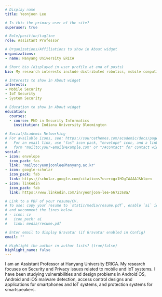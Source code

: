 ```yaml
---
# Display name
title: Yeonjoon Lee

# Is this the primary user of the site?
superuser: true

# Role/position/tagline
role: Assistant Professor

# Organizations/Affiliations to show in About widget
organizations:
- name: Hanyang University ERICA

# Short bio (displayed in user profile at end of posts)
bio: My research interests include distributed robotics, mobile computing and programmable matter.

# Interests to show in About widget
interests:
- Mobile Security
- IoT Security
- System Security

# Education to show in About widget
education:
  courses:
  - course: PhD in Security Informatics
    institution: Indiana University Bloomington

# Social/Academic Networking
# For available icons, see: https://sourcethemes.com/academic/docs/page-builder/#icons
#   For an email link, use "fas" icon pack, "envelope" icon, and a link in the
#   form "mailto:your-email@example.com" or "/#contact" for contact widget.
social:
- icon: envelope
  icon_pack: fas
  link: 'mailto:yeonjoonlee@hanyang.ac.kr'
- icon: google-scholar
  icon_pack: fab
  link: https://scholar.google.com/citations?user=gx1HOgIAAAAJ&hl=en
- icon: linkedin
  icon_pack: fab
  link: https://www.linkedin.com/in/yeonjoon-lee-66723a8a/

# Link to a PDF of your resume/CV.
# To use: copy your resume to `static/media/resume.pdf`, enable `ai` icons in `params.toml`, 
# and uncomment the lines below.
# - icon: cv
#   icon_pack: ai
#   link: media/resume.pdf

# Enter email to display Gravatar (if Gravatar enabled in Config)
email: ""

# Highlight the author in author lists? (true/false)
highlight_name: false
---
```


I am an Assistant Professor at Hanyang University ERICA. My research focuses on Security and Privacy issues related to mobile and IoT systems. I have been studying vulnerabilities and design problems in Android OS, Android and iOS malware detection, access control designs and applications for smartphones and IoT systems, and protection systems for smartspeakers.

